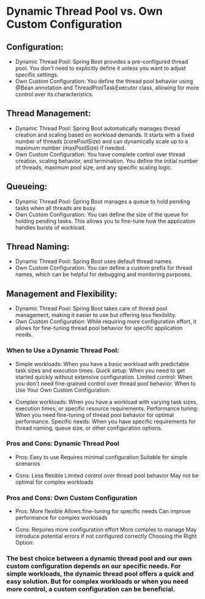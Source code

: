 # Dynamic Thread Pool vs. Own Custom Configuration

## Configuration:

- Dynamic Thread Pool: Spring Boot provides a pre-configured thread pool. You don't need to explicitly define it unless you want to adjust specific settings.
- Own Custom Configuration: You define the thread pool behavior using @Bean annotation and ThreadPoolTaskExecutor class, allowing for more control over its characteristics.

## Thread Management:

- Dynamic Thread Pool: Spring Boot automatically manages thread creation and scaling based on workload demands. It starts with a fixed number of threads (corePoolSize) and can dynamically scale up to a maximum number (maxPoolSize) if needed.
- Own Custom Configuration: You have complete control over thread creation, scaling behavior, and termination. You define the initial number of threads, maximum pool size, and any specific scaling logic.

## Queueing:

- Dynamic Thread Pool: Spring Boot manages a queue to hold pending tasks when all threads are busy.
- Own Custom Configuration: You can define the size of the queue for holding pending tasks. This allows you to fine-tune how the application handles bursts of workload.

## Thread Naming:

- Dynamic Thread Pool: Spring Boot uses default thread names.
- Own Custom Configuration: You can define a custom prefix for thread names, which can be helpful for debugging and monitoring purposes.

## Management and Flexibility:

- Dynamic Thread Pool: Spring Boot takes care of thread pool management, making it easier to use but offering less flexibility.
- Own Custom Configuration: While requiring more configuration effort, it allows for fine-tuning thread pool behavior for specific application needs.



### When to Use a Dynamic Thread Pool:

- Simple workloads: When you have a basic workload with predictable task sizes and execution times.
Quick setup: When you need to get started quickly without extensive configuration.
Limited control: When you don't need fine-grained control over thread pool behavior.
When to Use Your Own Custom Configuration:

- Complex workloads: When you have a workload with varying task sizes, execution times, or specific resource requirements.
Performance tuning: When you need fine-tuning of thread pool behavior for optimal performance.
Specific needs: When you have specific requirements for thread naming, queue size, or other configuration options.


### Pros and Cons: Dynamic Thread Pool

- Pros:
Easy to use
Requires minimal configuration
Suitable for simple scenarios

- Cons:
Less flexible
Limited control over thread pool behavior
May not be optimal for complex workloads

### Pros and Cons: Own Custom Configuration

- Pros:
More flexible
Allows fine-tuning for specific needs
Can improve performance for complex workloads

- Cons:
Requires more configuration effort
More complex to manage
May introduce potential errors if not configured correctly
Choosing the Right Option:

### The best choice between a dynamic thread pool and our own custom configuration depends on our specific needs. For simple workloads, the dynamic thread pool offers a quick and easy solution. But for complex workloads or when you need more control, a custom configuration can be beneficial.
